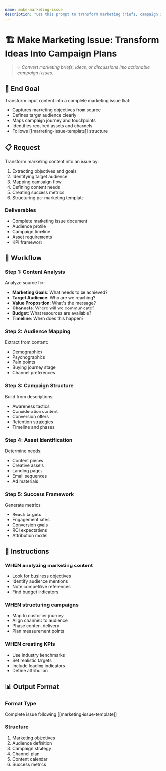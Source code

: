 ```yaml
---
name: make-marketing-issue
description: "Use this prompt to transform marketing briefs, campaign ideas, or strategy discussions into structured marketing issues."
---
```


# 🏗️ Make Marketing Issue: Transform Ideas Into Campaign Plans
> 💡 *Convert marketing briefs, ideas, or discussions into actionable campaign issues.*

## 🎯 End Goal
Transform input content into a complete marketing issue that:
- Captures marketing objectives from source
- Defines target audience clearly
- Maps campaign journey and touchpoints
- Identifies required assets and channels
- Follows [[marketing-issue-template]] structure

## 📋 Request
Transform marketing content into an issue by:
1. Extracting objectives and goals
2. Identifying target audience
3. Mapping campaign flow
4. Defining content needs
5. Creating success metrics
6. Structuring per marketing template

### Deliverables
- Complete marketing issue document
- Audience profile
- Campaign timeline
- Asset requirements
- KPI framework

## 🔄 Workflow

### Step 1: Content Analysis
Analyze source for:
- **Marketing Goals**: What needs to be achieved?
- **Target Audience**: Who are we reaching?
- **Value Proposition**: What's the message?
- **Channels**: Where will we communicate?
- **Budget**: What resources are available?
- **Timeline**: When does this happen?

### Step 2: Audience Mapping
Extract from content:
- Demographics
- Psychographics
- Pain points
- Buying journey stage
- Channel preferences

### Step 3: Campaign Structure
Build from descriptions:
- Awareness tactics
- Consideration content
- Conversion offers
- Retention strategies
- Timeline and phases

### Step 4: Asset Identification
Determine needs:
- Content pieces
- Creative assets
- Landing pages
- Email sequences
- Ad materials

### Step 5: Success Framework
Generate metrics:
- Reach targets
- Engagement rates
- Conversion goals
- ROI expectations
- Attribution model

## 📏 Instructions

### WHEN analyzing marketing content
- Look for business objectives
- Identify audience mentions
- Note competitive references
- Find budget indicators

### WHEN structuring campaigns
- Map to customer journey
- Align channels to audience
- Phase content delivery
- Plan measurement points

### WHEN creating KPIs
- Use industry benchmarks
- Set realistic targets
- Include leading indicators
- Define attribution

## 📊 Output Format

### Format Type
Complete issue following [[marketing-issue-template]]

### Structure
1. Marketing objectives
2. Audience definition
3. Campaign strategy
4. Channel plan
5. Content calendar
6. Success metrics